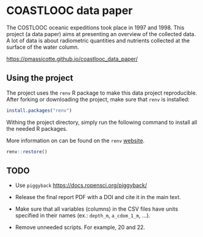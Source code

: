 # COASTLOOC data paper

The COSTLOOC oceanic expeditions took place in 1997 and 1998. This project (a data paper) aims at presenting an overview of the collected data. A lot of data is about radiometric quantities and nutrients collected at the surface of the water column.

<https://pmassicotte.github.io/coastlooc_data_paper/>

## Using the project

The project uses the `renv` R package to make this data project reproducible. After forking or downloading the project, make sure that `renv` is installed:

```r
install.packages("renv")
```

Withing the project directory, simply run the following command to install all the needed R packages.

More information on can be found on the `renv` [website](https://rstudio.github.io/renv/).

```r
renv::restore()
```

## TODO

- Use `piggyback` <https://docs.ropensci.org/piggyback/>

- Release the final report PDF with a DOI and cite it in the main text.

- Make sure that all variables (columns) in the CSV files have units specified in their names (ex.: `depth_m`, `a_cdom_1_m`, ...).

- Remove unneeded scripts. For example, 20 and 22.
